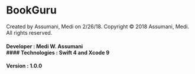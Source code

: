 # BookGuru
Created by Assumani, Medi on 2/26/18.
Copyright © 2018 Assumani, Medi. All rights reserved.
#### Developer : Medi W. Assumani </br>#### Technologies : Swift 4 and Xcode 9
#### Version : 1.0.0
